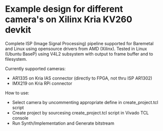 # Example design for different camera's on Xilinx Kria KV260 devkit

Complete ISP (Image Signal Processing) pipeline supported for Baremetal and Linux using opensource drivers from AMD (Xilinx).
Tested in Linux (Ubuntu BaseP) using V4L2 subsystem with output to frame buffer and to filesystem.
  
Currently supported cameras:
  - AR1335 on Kria IAS connector (directly to FPGA, not thru ISP AR1302)
  - IMX219 on Kria RPi connector

How to use:
  - Select camera by uncommenting appropriate define in create_project.tcl script
  - Create project by sourcesing create_project.tcl script in Vivado TCL console
  - Run Synth/Implementation and Generate bitstream
    
